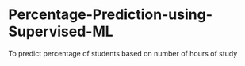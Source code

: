 # Percentage-Prediction-using-Supervised-ML
To predict percentage of students based on number of hours of study
